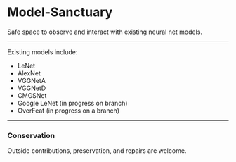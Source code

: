 # Model-Sanctuary

Safe space to observe and interact with existing neural net models.

---

Existing models include:

- LeNet
- AlexNet
- VGGNetA
- VGGNetD
- CMGSNet
- Google LeNet (in progress on branch)
- OverFeat (in progress on a branch)

---

### Conservation

Outside contributions, preservation, and repairs are welcome.
